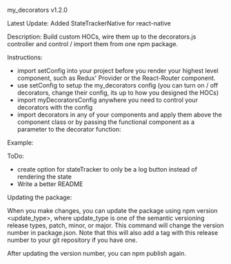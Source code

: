 my_decorators v1.2.0

Latest Update: Added StateTrackerNative for react-native

Description: Build custom HOCs, wire them up to the decorators.js controller and control / import them from one npm package.


Instructions:
* import setConfig into your project before you render your highest level component, such as Redux' Provider or the React-Router component.
* use setConfig to setup the my_decorators config (you can turn on / off decorators, change their config, its up to how you designed the HOCs)
* import myDecoratorsConfig anywhere you need to control your decorators with the config
* import decorators in any of your components and apply them above the component class or by passing the functional component as a parameter to the decorator function:

Example:


ToDo:
* create option for stateTracker to only be a log button instead of rendering the state
* Write a better README





Updating the package:

When you make changes, you can update the package using npm version <update_type>, where update_type is one of the semantic versioning release types, patch, minor, or major. This command will change the version number in package.json. Note that this will also add a tag with this release number to your git repository if you have one.

After updating the version number, you can npm publish again.